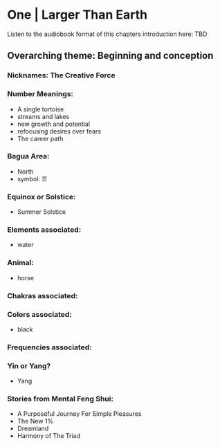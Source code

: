 # One | Larger Than Earth

Listen to the audiobook format of this chapters introduction here: TBD

## Overarching theme: Beginning and conception

### Nicknames: The Creative Force

### Number Meanings:

- A single tortoise
- streams and lakes
- new growth and potential
- refocusing desires over fears
- The career path

### Bagua Area:
- North
- symbol: ☰

### Equinox or Solstice:
- Summer Solstice
### Elements associated:
- water

### Animal:
- horse
### Chakras associated:

### Colors associated:
- black

### Frequencies associated:
### Yin or Yang?
- Yang
### Stories from Mental Feng Shui:

- A Purposeful Journey For Simple Pleasures
- The New 1%
- Dreamland
- Harmony of The Triad
